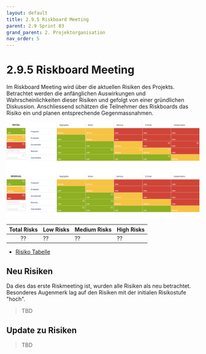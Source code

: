 ```yaml
---
layout: default
title: 2.9.5 Riskboard Meeting
parent: 2.9 Sprint 03
grand_parent: 2. Projektorganisation
nav_order: 5
---
```


# 2.9.5 Riskboard Meeting

Im Riskboard Meeting wird über die aktuellen Risiken des Projekts. Betrachtet werden die anfänglichen Auswirkungen und Wahrscheinlichkeiten dieser Risiken und gefolgt von einer gründlichen Diskussion. Anschliessend schätzen die Teilnehmer des Riskboards das Risiko ein und planen entsprechende Gegenmassnahmen.

![RiskBoard_SP03](../../../resources/images/RiskBoard_SP03.png)

| **Total Risks** | **Low Risks** | **Medium Risks** | **High Risks** |
| :-------------: | ------------- | ---------------- | -------------- |
|       ??        | ??            | ??               | ??             |

- [Risiko Tabelle](https://itcne23.atlassian.net/projects/CNC?selectedItem=com-softcomply-riskmanager-cloud__risk-table-link&ac.filter=)

## Neu Risiken

Da dies das erste Riskmeeting ist, wurden alle Risiken als neu betrachtet. Besonderes Augenmerk lag auf den Risiken mit der initialen Risikostufe "hoch".

> TBD

## Update zu Risiken

> TBD
